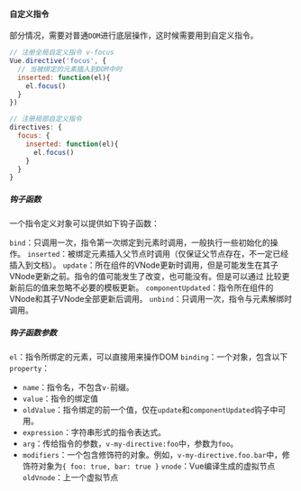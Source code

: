 #### 自定义指令
部分情况，需要对普通`DOM`进行底层操作，这时候需要用到自定义指令。
```js
// 注册全局自定义指令 v-focus
Vue.directive('focus', {
  // 当被绑定的元素插入到DOM中时
  inserted: function(el){
    el.focus()
  }
})

// 注册局部自定义指令
directives: {
  focus: {
    inserted: function(el){
      el.focus()
    }
  }
}
```
##### 钩子函数
一个指令定义对象可以提供如下钩子函数：  

`bind`：只调用一次，指令第一次绑定到元素时调用，一般执行一些初始化的操作。
`inserted`：被绑定元素插入父节点时调用（仅保证父节点存在，不一定已经插入到文档）。
`update`：所在组件的VNode更新时调用，但是可能发生在其子VNode更新之前。指令的值可能发生了改变，也可能没有。但是可以通过
比较更新前后的值来忽略不必要的模板更新。
`componentUpdated`：指令所在组件的VNode和其子VNode全部更新后调用。
`unbind`：只调用一次，指令与元素解绑时调用。
##### 钩子函数参数
`el`：指令所绑定的元素，可以直接用来操作DOM
`binding`：一个对象，包含以下`property`：
* `name`：指令名，不包含`v-`前缀。
* `value`：指令的绑定值
* `oldValue`：指令绑定的前一个值，仅在`update`和`componentUpdated`钩子中可用。
* `expression`：字符串形式的指令表达式。
* `arg`：传给指令的参数，`v-my-directive:foo`中，参数为`foo`。
* `modifiers`：一个包含修饰符的对象。例如，`v-my-directive.foo.bar`中，修饰符对象为`{ foo: true, bar: true }`
`vnode`：Vue编译生成的虚拟节点
`oldVnode`：上一个虚拟节点
